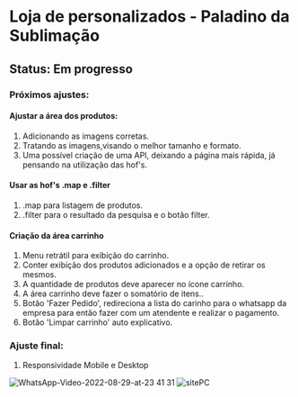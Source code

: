 # Loja de personalizados - Paladino da Sublimação
## Status: Em progresso

### Próximos ajustes:
#### Ajustar a área dos produtos:
1. Adicionando as imagens corretas.
2. Tratando as imagens,visando o melhor tamanho e formato.
3. Uma possível criação de uma API, deixando a página mais rápida, já pensando na utilização das hof's.

#### Usar as hof's .map e .filter
1. .map para listagem de produtos.
2. .filter para o resultado da pesquisa e o botão filter.

#### Criação da área carrinho
1. Menu retrátil para exibição do carrinho.
2. Conter exibição dos produtos adicionados e a opção de retirar os mesmos.
3. A quantidade de produtos deve aparecer no ícone carrinho.
4. A área carrinho deve fazer o somatório de itens..
5. Botão 'Fazer Pedido', redireciona a lista do carinho para o whatsapp da empresa
para então fazer com um atendente e realizar o pagamento.
6. Botão 'Limpar carrinho' auto explicativo.


### Ajuste final: 
1. Responsividade Mobile e Desktop


![WhatsApp-Video-2022-08-29-at-23 41 31](https://user-images.githubusercontent.com/94154348/187337340-48e135da-9513-4a24-b003-97e849860ff1.gif)
![sitePC](https://user-images.githubusercontent.com/94154348/188335797-194c32b1-6079-4c36-a3ab-0462a835d811.png)

